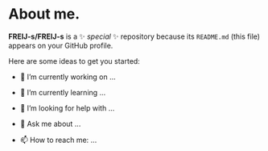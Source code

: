 # About me.

**FREIJ-s/FREIJ-s** is a ✨ _special_ ✨ repository because its `README.md` (this file) appears on your GitHub profile.

Here are some ideas to get you started:

- 🔭 I’m currently working on ...
- 🌱 I’m currently learning ...
  
- 🤔 I’m looking for help with ...
- 💬 Ask me about ...
- 📫 How to reach me: ...
  

